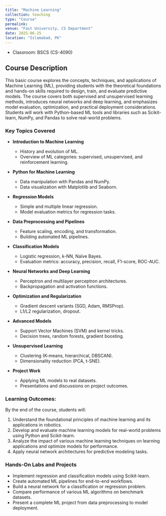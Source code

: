 ```yaml
---
title: "Machine Learning"
collection: teaching
type: "Course"
permalink: 
venue: "Fast University, CS Department"
date: 2025-06-25
location: "Islamabad, PK"
---
```

- Classroom: BSCS (CS-4090)

## Course Description  
This basic course explores the concepts, techniques, and applications of Machine Learning (ML), providing students with the theoretical foundations and hands-on skills required to design, train, and evaluate predictive models. The course covers both supervised and unsupervised learning methods, introduces neural networks and deep learning, and emphasizes model evaluation, optimization, and practical deployment considerations. Students will work with Python-based ML tools and libraries such as Scikit-learn, NumPy, and Pandas to solve real-world problems.  

### Key Topics Covered
- **Introduction to Machine Learning**
  - History and evolution of ML.
  - Overview of ML categories: supervised, unsupervised, and reinforcement learning.

- **Python for Machine Learning**
  - Data manipulation with Pandas and NumPy.
  - Data visualization with Matplotlib and Seaborn.

- **Regression Models**
  - Simple and multiple linear regression.
  - Model evaluation metrics for regression tasks.

- **Data Preprocessing and Pipelines**
  - Feature scaling, encoding, and transformation.
  - Building automated ML pipelines.

- **Classification Models**
  - Logistic regression, k-NN, Naïve Bayes.
  - Evaluation metrics: accuracy, precision, recall, F1-score, ROC-AUC.

- **Neural Networks and Deep Learning**
  - Perceptron and multilayer perceptron architectures.
  - Backpropagation and activation functions.

- **Optimization and Regularization**
  - Gradient descent variants (SGD, Adam, RMSProp).
  - L1/L2 regularization, dropout.

- **Advanced Models**
  - Support Vector Machines (SVM) and kernel tricks.
  - Decision trees, random forests, gradient boosting.

- **Unsupervised Learning**
  - Clustering (K-means, hierarchical, DBSCAN).
  - Dimensionality reduction (PCA, t-SNE).

- **Project Work**
  - Applying ML models to real datasets.
  - Presentations and discussions on project outcomes.

### Learning Outcomes:  
By the end of the course, students will:  
1. Understand the foundational principles of machine learning and its applications in robotics.
2. Develop and evaluate machine learning models for real-world problems using Python and Scikit-learn.
3. Analyze the impact of various machine learning techniques on learning applications and optimize models for performance.
4. Apply neural network architectures for predictive modeling tasks.

### Hands-On Labs and Projects
- Implement regression and classification models using Scikit-learn.
- Create automated ML pipelines for end-to-end workflows.
- Build a neural network for a classification or regression problem.
- Compare performance of various ML algorithms on benchmark datasets.
- Present a complete ML project from data preprocessing to model deployment.